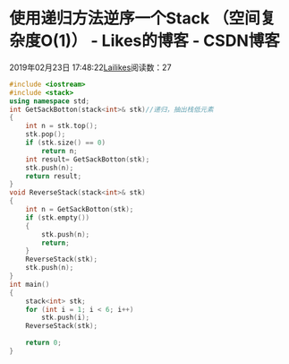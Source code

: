 # 使用递归方法逆序一个Stack （空间复杂度O(1)） - Likes的博客 - CSDN博客
2019年02月23日 17:48:22[Lailikes](https://me.csdn.net/songchuwang1868)阅读数：27
```cpp
#include <iostream>
#include <stack>
using namespace std;
int GetSackBotton(stack<int>& stk)//递归，抽出栈低元素
{
	int n = stk.top();
	stk.pop();
	if (stk.size() == 0)
		return n;
	int result= GetSackBotton(stk);
	stk.push(n);
	return result;
}
void ReverseStack(stack<int>& stk)
{
	int n = GetSackBotton(stk);
	if (stk.empty())
	{
		stk.push(n);
		return;
	}
	ReverseStack(stk);
	stk.push(n);
}
int main()
{
	stack<int> stk;
	for (int i = 1; i < 6; i++)
		stk.push(i);
	ReverseStack(stk);
	
	return 0;
}
```
